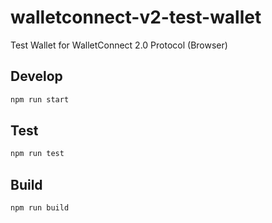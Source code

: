 # walletconnect-v2-test-wallet

Test Wallet for WalletConnect 2.0 Protocol (Browser)

## Develop

```bash
npm run start
```

## Test

```bash
npm run test
```

## Build

```bash
npm run build
```
